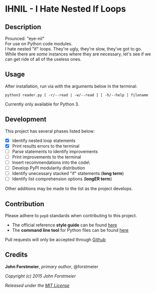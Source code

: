 # IHNIL - I Hate Nested If Loops

## Description

Prounced: "eye-nil"  
For use on Python code modules.  
I hate nested "if" loops. They're ugly, they're slow, they've got to go.  
While there are *some* instances where they are necessary, let's see if we  
can get ride of all of the useless ones.  

## Usage

After installation, run via with the arguments below in the terminal:  

```
python3 reader.py [ -r/--read | -w/--read ] [ -h/--help ] filename  
```  

Currently only available for Python 3.  

## Development

This project has several phases listed below:  
- [X] Identify nested loop statements
- [X] Print results errors to the terminal
- [ ] Parse statements to identify improvements
- [ ] Print improvements to the terminal
- [ ] Insert recommendations into the code\
- [ ] Develop PyPI modularity distribution
- [ ] Identify unecessary stacked "if" statements (**long term**)
- [ ] Identify list comprehension options (**longER term**)

Other additions may be made to the list as the project develops.  

## Contribution

Please adhere to `pep8` standards when contributing to this project.  
+ The official reference **style guide** can be found [here](https://www.python.org/dev/peps/pep-0008/)  
+ The **command line tool** for Python files can be found [here](https://pypi.python.org/pypi/pep8)  

Pull requests will only be accepted through [Github](https://github.com/)  

## Credits

**John Forstmeier**, *primary author*, @forstmeier  

*Copyright (c) 2015 John Forstmeier*  

*Released under the [MIT License](https://github.com/forstmeier/pythonistics/blob/master/LICENSE.txt)*  
